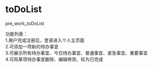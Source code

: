 # toDoList
pre_work_toDoList

功能列表：<br>
1.用户完成注册后，登录进入个人主页面<br>
2.可添加一项新的待办事宜<br>
3.可展示所有待办事宜、今日待办事宜、普通事宜、紧急事宜、重要事宜<br>
4.可将某项待办事宜删除、编辑修改、标为已完成<br><br><br>


